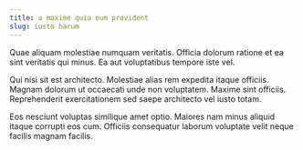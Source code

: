 ```yaml
---
title: a maxime quia eum provident
slug: iusto harum
---
```


Quae aliquam molestiae numquam veritatis. Officia dolorum ratione et ea sint veritatis qui minus. Ea aut voluptatibus tempore iste vel.

Qui nisi sit est architecto. Molestiae alias rem expedita itaque officiis. Magnam dolorum ut occaecati unde non voluptatem. Maxime sint officiis. Reprehenderit exercitationem sed saepe architecto vel iusto totam.

Eos nesciunt voluptas similique amet optio. Maiores nam minus aliquid itaque corrupti eos cum. Officiis consequatur laborum voluptate velit neque facilis magnam facilis.
